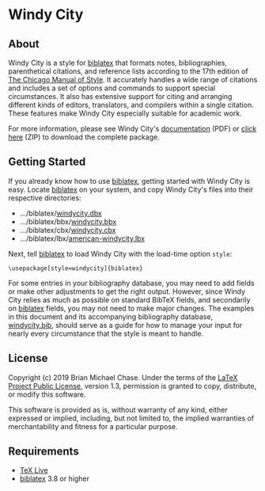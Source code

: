 # Windy City

## About

Windy City is a style for [biblatex](http://www.ctan.org/pkg/biblatex)
that formats notes, bibliographies, parenthetical citations, and
reference lists according to the 17th edition of [The Chicago Manual
of Style](http://www.chicagomanualofstyle.org/home.html). It
accurately handles a wide range of citations and includes a set of
options and commands to support special circumstances. It also has
extensive support for citing and arranging different kinds of editors,
translators, and compilers within a single citation. These features
make Windy City especially suitable for academic work.

For more information, please see Windy City's
[documentation](https://s3.amazonaws.com/brianchase/windycity.pdf
"windycity.pdf") (PDF) or [click
here](https://s3.amazonaws.com/brianchase/windycity.zip
"windycity.zip") (ZIP) to download the complete package.

## Getting Started

If you already know how to use
[biblatex](http://www.ctan.org/pkg/biblatex), getting started with
Windy City is easy. Locate
[biblatex](http://www.ctan.org/pkg/biblatex) on your system, and copy
Windy City's files into their respective directories:

* .../biblatex/[windycity.dbx](https://github.com/brianchase/windycity/blob/master/windycity.dbx)
* .../biblatex/bbx/[windycity.bbx](https://github.com/brianchase/windycity/blob/master/bbx/windycity.bbx)
* .../biblatex/cbx/[windycity.cbx](https://github.com/brianchase/windycity/blob/master/cbx/windycity.cbx)
* .../biblatex/lbx/[american-windycity.lbx](https://github.com/brianchase/windycity/blob/master/lbx/american-windycity.lbx)

Next, tell [biblatex](http://www.ctan.org/pkg/biblatex) to load Windy
City with the load-time option `style`:

```
\usepackage[style=windycity]{biblatex}
```

For some entries in your bibliography database, you may need to add
fields or make other adjustments to get the right output. However,
since Windy City relies as much as possible on standard BibTeX fields,
and secondarily on [biblatex](http://www.ctan.org/pkg/biblatex)
fields, you may not need to make major changes. The examples in this
document and its accompanying bibliography database,
[windycity.bib](https://github.com/brianchase/windycity/blob/master/doc/windycity.bib),
should serve as a guide for how to manage your input for nearly every
circumstance that the style is meant to handle.

## License

Copyright (c) 2019 Brian Michael Chase. Under the terms of the [LaTeX
Project Public License](http://www.latex-project.org/lppl.txt),
version 1.3, permission is granted to copy, distribute, or modify this
software.

This software is provided as is, without warranty of any kind, either
expressed or implied, including, but not limited to, the implied
warranties of merchantability and fitness for a particular purpose.

## Requirements

* [TeX Live](http://www.tug.org/texlive "TeX Live")
* [biblatex](http://www.ctan.org/pkg/biblatex "biblatex") 3.8 or higher


